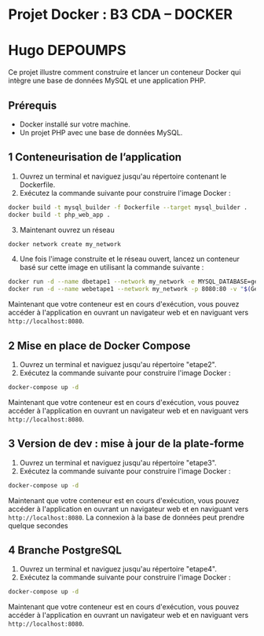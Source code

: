 # Projet Docker : B3 CDA – DOCKER 
# Hugo DEPOUMPS
Ce projet illustre comment construire et lancer un conteneur Docker qui intègre une base de données MySQL et une application PHP.

## Prérequis

- Docker installé sur votre machine.
- Un projet PHP avec une base de données MySQL.

## 1 Conteneurisation de l’application

1. Ouvrez un terminal et naviguez jusqu'au répertoire contenant le Dockerfile.
2. Exécutez la commande suivante pour construire l'image Docker :
```bash
docker build -t mysql_builder -f Dockerfile --target mysql_builder .
docker build -t php_web_app .
```
3. Maintenant ouvrez un réseau 
```bash
docker network create my_network
```
4. Une fois l'image construite et le réseau ouvert, lancez un conteneur basé sur cette image en utilisant la commande suivante :

```bash
docker run -d --name dbetape1 --network my_network -e MYSQL_DATABASE=gestion_produits -e MYSQL_ROOT_PASSWORD=root -v "$(Get-Location)/database:/docker-entrypoint-initdb.d" mysql_builder
docker run -d --name webetape1 --network my_network -p 8080:80 -v "$(Get-Location)/www:/var/www/html" php_web_app
```

Maintenant que votre conteneur est en cours d'exécution, vous pouvez accéder à l'application en ouvrant un navigateur web et en naviguant vers `http://localhost:8080`.

## 2 Mise en place de Docker Compose

1. Ouvrez un terminal et naviguez jusqu'au répertoire "etape2".
2. Exécutez la commande suivante pour construire l'image Docker :
```bash
docker-compose up -d
```
Maintenant que votre conteneur est en cours d'exécution, vous pouvez accéder à l'application en ouvrant un navigateur web et en naviguant vers `http://localhost:8080`.

## 3 Version de dev : mise à jour de la plate-forme
1. Ouvrez un terminal et naviguez jusqu'au répertoire "etape3".
2. Exécutez la commande suivante pour construire l'image Docker :
```bash
docker-compose up -d
```
Maintenant que votre conteneur est en cours d'exécution, vous pouvez accéder à l'application en ouvrant un navigateur web et en naviguant vers `http://localhost:8080`.
La connexion à la base de données peut prendre quelque secondes

## 4 Branche PostgreSQL
1. Ouvrez un terminal et naviguez jusqu'au répertoire "etape4".
2. Exécutez la commande suivante pour construire l'image Docker :
```bash
docker-compose up -d
```
Maintenant que votre conteneur est en cours d'exécution, vous pouvez accéder à l'application en ouvrant un navigateur web et en naviguant vers `http://localhost:8080`.

